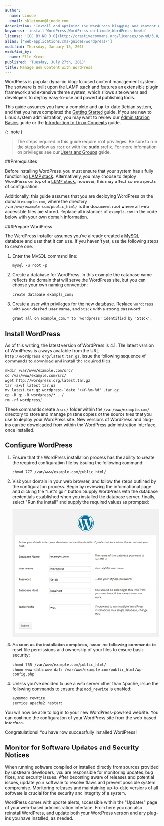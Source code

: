 ```yaml
---
author:
  name: Linode
  email: skleinman@linode.com
description: 'Install and optimize the WordPress blogging and content management system on your Linux VPS.'
keywords: 'install WordPress,WordPress on Linode,WordPress howto'
license: '[CC BY-ND 3.0](http://creativecommons.org/licenses/by-nd/3.0/us/)'
alias: ['web-applications/cms-guides/wordpress/']
modified: Thursday, January 15, 2015
modified_by:
  name: Elle Krout
published: 'Tuesday, July 27th, 2010'
title: Manage Web Content with WordPress
---
```


WordPress is popular dynamic blog-focused content management system. The software is built upon the LAMP stack and features an extensible plugin framework and extensive theme system, which allows site owners and developers to deploy easy-to-use and powerful publishing tools.

This guide assumes you have a complete and up-to-date Debian system, and that you have completed the [Getting Started](/docs/getting-started/) guide. If you are new to Linux system administration, you may want to review our [Administration Basics](/docs/using-linux/administration-basics) guide or the [Introduction to Linux Concepts](/docs/tools-reference/introduction-to-linux-concepts/) guide.

{: .note }
>The steps required in this guide require root privileges. Be sure to run the steps below as `root` or with the **sudo** prefix. For more information on privileges see our [Users and Groups](/docs/tools-reference/linux-users-and-groups) guide.

##Prerequisites

Before installing WordPress, you must ensure that your system has a fully functioning [LAMP stack](/docs/lamp-guides/). Alternatively, you may choose to deploy WordPress on top of a [LEMP stack](/docs/lemp-guides/); however, this may affect some aspects of configuration.

Additionally, this guide assumes that you are deploying WordPress on the domain `example.com`, where the directory `/var/www/example.com/public_html/` is the document root where all web accessible files are stored. Replace all instances of `example.com` in the code below with your own domain information.

###Prepare WordPress

The WordPress installer assumes you've already created a [MySQL](http://0.0.0.0:4567/docs/websites/lamp/lamp-server-on-debian-7-wheezy#configure-mysql-and-set-up-mysql-databases) database and user that it can use. If you haven't yet, use the following steps to create one.

1.  Enter the MySQL command line:

        mysql -u root -p

2.  Create a database for WordPress. In this example the database name reflects the domain that will serve the WordPress site, but you can choose your own naming convention:

        create database example_com;

3.  Create a user with privileges for the new database. Replace `wordpress` with your desired user name, and `5t1ck` with a strong password:

        grant all on example_com.* to 'wordpress' identified by '5t1ck';

Install WordPress
-----------------

As of this writing, the latest version of WordPress is 4.1. The latest version of WordPress is always available from the URL `http://wordpress.org/latest.tar.gz`. Issue the following sequence of commands to download and install the required files:

    mkdir /var/www/example.com/src/
    cd /var/www/example.com/src/
    wget http://wordpress.org/latest.tar.gz
    tar -zxvf latest.tar.gz
    mv latest.tar.gz wordpress-`date "+%Y-%m-%d"`.tar.gz
    cp -R cp -R wordpress/* ../
    rm -rf wordpress/

These commands create a `src/` folder within the `/var/www/example.com/` directory to store and manage pristine copies of the source files that you use to deploy your WordPress site. New versions of WordPress and plug-ins can be downloaded from within the WordPress administration interface, once installed.

Configure WordPress
-------------------

1.  Ensure that the WordPress installation process has the ability to create the required configuration file by issuing the following command:

        chmod 777 /var/www/example.com/public_html/

2.  Visit your domain in your web browser, and follow the steps outlined by the configuration process. Begin by reviewing the informational page and clicking the "Let's go!" button. Supply WordPress with the database credentials established when you installed the database server. Finally, select "Run the install" and supply the required values as prompted:

    [![WordPress Installer.](/docs/assets/wordpress-setup_small.png)](/docs/assets/wordpress-setup.png)

3.  As soon as the installation completes, issue the following commands to reset file permissions and ownership of your files to ensure basic security:

        chmod 755 /var/www/example.com/public_html/
        chown www-data:www-data /var/www/example.com/public_html/wp-config.php

4.  Unless you've decided to use a web server other than Apache, issue the following commands to ensure that `mod_rewrite` is enabled:

        a2enmod rewrite
        service apache2 restart

You will now be able to log in to your new WordPress-powered website. You can continue the configuration of your WordPress site from the web-based interface.

Congratulations! You have now successfully installed WordPress!


Monitor for Software Updates and Security Notices
-------------------------------------------------

When running software compiled or installed directly from sources provided by upstream developers, you are responsible for monitoring updates, bug fixes, and security issues. After becoming aware of releases and potential issues, update your software to resolve flaws and prevent possible system compromise. Monitoring releases and maintaining up-to-date versions of all software is crucial for the security and integrity of a system.

WordPress comes with update alerts, accessible within the "Updates" page of your web-based administration interface. From here you can also reinstall WordPress, and update both your WordPress version and any plug-ins you have installed, as needed.



